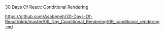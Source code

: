 30 Days Of React: Conditional Rendering

https://github.com/Asabeneh/30-Days-Of-React/blob/master/09_Day_Conditional_Rendering/09_conditional_rendering.md